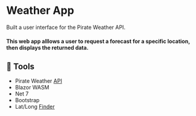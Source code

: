 # Weather App
Built a user interface for the Pirate Weather API.
#### This web app alllows a user to request a forecast for a specific location, then displays the returned data.

## 🧰 Tools
  - Pirate Weather [API](http://pirateweather.net/en/latest/API/)
  - Blazor WASM
  - Net 7
  - Bootstrap
  - Lat/Long [Finder](https://www.latlong.net/)
